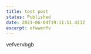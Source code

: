 ```yaml
---
title: test post
status: Published
date: 2021-06-04T19:11:51.423Z
excerpt: efwwerfv
---
```

vefvervbgb